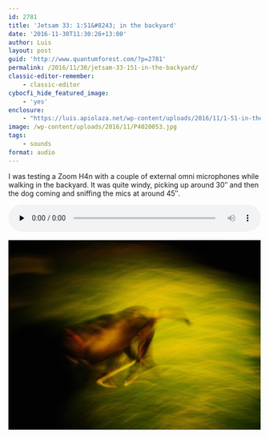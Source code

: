 ```yaml
---
id: 2781
title: 'Jetsam 33: 1:51&#8243; in the backyard'
date: '2016-11-30T11:30:26+13:00'
author: Luis
layout: post
guid: 'http://www.quantumforest.com/?p=2781'
permalink: /2016/11/30/jetsam-33-151-in-the-backyard/
classic-editor-remember:
    - classic-editor
cybocfi_hide_featured_image:
    - 'yes'
enclosure:
    - "https://luis.apiolaza.net/wp-content/uploads/2016/11/1-51-in-the-backyard.mp3\n2405764\naudio/mpeg\n"
image: /wp-content/uploads/2016/11/P4020053.jpg
tags:
    - sounds
format: audio
---
```


I was testing a Zoom H4n with a couple of external omni microphones while walking in the backyard. It was quite windy, picking up around 30″ and then the dog coming and sniffing the mics at around 45″.

<audio controls="controls" id="audio-2781-1" preload="none" style="width: 100%;">
<source src="/assets/audio/1-51-in-the-backyard.mp3" type="audio/mpeg">
</audio>

![Dear doggio running at night, Christchurch.](/assets/images/dog-at-night.jpg)